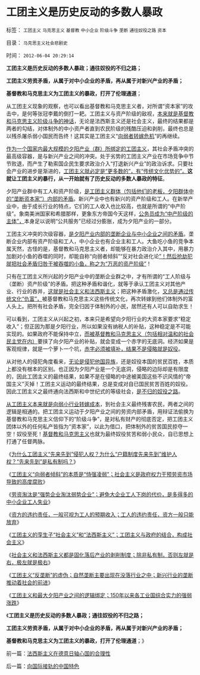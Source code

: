# 工团主义是历史反动的多数人暴政

标签： `工团主义` `马克思主义` `基督教` `中小企业` `阶级斗争` `垄断` `通往奴役之路` `资本` 

目录： `马克思主义社会悲剧史`

时间： `2012-06-04 20:29:14`

**工团主义是历史反动的多数人暴政；通往奴役的不归之路；**

**工团主义劳资矛盾，从属于对中小企业的矛盾，再从属于对新兴产业的矛盾；**

**基督教和马克思主义为工团主义的暴政，打开了伦理通道**；

从工团主义现象的观察，也可以看出基督教和马克思主义者，对所谓“资本家”的攻击中，是何等张冠李戴的倒打一耙。工团主义与资产阶级的敌视，[本来就是基督教和马克思主义阶级斗争的神话](../../../2009/10/15/人权是生产的要素，劳动者和资本家的相生关系.md)，无论是法西斯主义还是社会主义，最终的结果都是两者的勾结，对体制外的中小资产者直到农民阶级的残酷压迫和剥削，最终也总是以残杀屠杀弱小国民而告终！这其实是工团主义“[向弱者转嫁危机](../../../2012/5/13/世界上根本不存在真正被忽悠的粉丝.md)”的再继续。

[作为一个国家内最大规模的夕阳产业（群）所绑定的工团主义](../../../2012/6/3/工团主义的孪生子“社会主义”和“法西斯主义”.md)，其社会矛盾冲突的最高级容器，是与新兴产业之间的冲突。处于劣势的工团主义产业在市场竞争中节节败退，而产生了勒索国企民生要求政治介入“打退新兴产业”的政治诉求。只要社会产业的进步是渐进的，[工团主义就必定是“更多数的”，有“传统文化优势的”。](../../../2012/3/30/“一人一票”的多数人暴政和“一人一枪”的自治.md)**这就让工团主义的暴行，从一开始就有了历史反动的多数人暴政的特征**。

夕阳产业群中有工人和资产阶级，[是工团主义群体（包括他们的老板，夕阳群体中的“垄断资本家”）内部的矛盾](../../../2012/6/3/资本家是劳资博弈中的弱势群体.md)。新兴产业中也有新兴的资产阶级和工人。在新举产业中，由于成长行业的特点，它们的工人收入也比较高，也就是所谓的“中产阶级”。象南美洲国家和希腊那样，更象东方帝国今天这样，[公务员成为“中产阶级的主体”，](../../../2011/10/9/腐败就是公有制，高利贷一个巴掌拍不响.md)本身足以说明“公共服务”已经过分膨胀，成为夕阳产业的一部分。

工团主义冲突的次级容器，[是夕阳产业内部的垄断企业与中小企业之间的矛盾](../../../2012/6/3/工团主义是垄断企业对中小企业的“阶级斗争”.md)。垄断企业内部有资产阶级和工人，中小企业也有企业主和工人。大鱼吃小鱼的竞争本属天然，古怪的是，基督教和马克思主义者，却能够在暴力政治介入其中，用暴力加剧对小鱼的吞噬的同时，却能自称“向弱者倾斜”“反对社会进化论[”！然后抢劫犯就把社会矛盾归咎于被吞噬的小鱼，称之为“万恶的资产阶级”](../../../2011/10/30/“国家垄断资本主义”的大脑急转弯.md)！

只有在工团主义所兴起的夕阳产业中的垄断企业群之中，才有所谓的“工人阶级与（垄断）资产阶级”的矛盾。把这种矛盾和谐化，就等于承认工团主义对其他产业、行业的吞并，[这就是社会主义和法西斯主义](../../../2012/6/3/工团主义的孪生子“社会主义”和“法西斯主义”.md)；把这种矛盾激化，[又总是通过传统文化“仇富”，](../../../2009/10/13/两千年社稷延寿之九字真言.md)被基督教和马克思主义这些传统文化，再次转嫁到他们体制外的富人头上。把所有社会矛盾，完全归因于体制外的小民，居然还有人可以自助求生！

可以看到，工团主义从兴起之初，本来只是希望向夕阳行业的大资本家要求“稳定收入”；但正因为那是夕阳行业，所以如果没有纳税人的补贴，这种稳定是不可能实现的。如果政府不能保持中立，[而被基督教和马克思主义（包括相对温和的社会民主党在内）](../../../2011/7/2/马克思主义脱胎于（基督教沙文主义＋工团主义）.md)要挟了向夕阳产业的补贴，就会变成一个赤字的无底洞。经济如果是客观规律，就是一个萝卜一个坑，[赤字必须被填补，结果不是侵略就是奴役](../../../2010/10/27/民族主义是欧洲资本主义诞生的必要条件.md)。

从对他人的侵犯角度看来，[无论是侵犯他国异族](../../../2009/12/16/妖魔化他国异族有快感吗？.md)，还是奴役本国的贫民百姓，本质上都没有根本的区别。也正因为夕阳产业是一个无底洞，侵略的边际却是有限度的，因此工团主义的最终结果，如果不是在侵略的中途被美国这些不识风情的“帝国主义”灭掉！工团主义运动的最终结果，总是变成对自已国民贫苦百姓的奴役。因此工团主义之最终通向法西斯和中世纪式的等级社会，[是不归的奴役之路](../../../2012/5/29/计划经济的效果总是与善意目的相反.md)。

[从工团主义本来就是向弱小行业转嫁成本](../../../2012/5/17/坍沉的泰坦尼克号；争夺逃生席位的殊死竞争.md)，到社会主义最终残害农民，两者之间的逻辑是相通的。把工团主义运动于夕阳产业之间的劳资内部矛盾，用辩证法偷换为基督教和马克思主义信仰下的“阶级斗争”，是对私有财产的彻底否定，把工团主义团体以外的任何私产皆指为“资本家”，以此为借口，把体制外的贫苦国民掠夺一空！奴役至死！[基督教和马克思主义](../../../2011/10/31/基督教和马克思推崇的中世纪“没有剥削”.md)也就为最终奴役贫苦和弱小民众，自已思想上打通了任督两脉。

《[为什么工团主义“先来先到”侵犯人权？为什么“户籍制度先来先到”维护人权？“先来先到”是私有制吗？](../../../2012/6/2/工团主义混淆了工会，私有制企业和中世纪行会.md)》

《[工团主义“向弱者倾斜”的本质是“恃强凌弱”；社会主义是政府权力干预劳资市场导致的高度腐败](../../../2012/6/2/高三老师的自杀看工团主义的高度腐败.md)》

《[劳资淘汰是“强势企业淘汰弱势企业”；避免大企业工人下岗的代价，是多得多的中小企业工人失业](../../../2012/6/3/工团主义是垄断企业对中小企业的“阶级斗争”.md)》

《[资方的违约责任，一般可视为工人的预期收入；工人的违约责任，资方一般只能放弃](../../../2012/6/3/资本家是劳资博弈中的弱势群体.md)》

《[工团主义的孪生子“社会主义”和“法西斯主义”；工团主义与政府的结合，构成社会主义](../../../2012/6/3/工团主义的孪生子“社会主义”和“法西斯主义”.md)》

《[社会主义和法西斯主义都是固化落后产业的剥削制度；除非私有制，否则左就是右，极左就是极右](../../../2012/6/3/社会主义的“产权人缺失”和法西斯主义.md)》

《[工团主义“反垄断”的虚伪；自然垄断主要出现在没落行业之中；新兴行业的垄断推动着社会的前进](../../../2012/6/4/工团主义“反垄断”的虚伪.md)》

《[工团主义和最大夕阳产业之间的逻辑绑定；150年以来各工业国综合实力的强弱涨跌](../../../2012/6/4/法西斯主义在德意日轴心国的合理性.md)》

《**工团主义是历史反动的多数人暴政；通往奴役的不归之路；**

**工团主义劳资矛盾，从属于对中小企业的矛盾，再从属于对新兴产业的矛盾；**

**基督教和马克思主义为工团主义的暴政，打开了伦理通道**；》



前一篇：[法西斯主义在德意日轴心国的合理性](../../../2012/6/4/法西斯主义在德意日轴心国的合理性.md)

后一篇：[向国际接轨的中国特色](../../../2012/6/4/向国际接轨的中国特色.md)